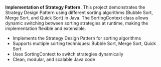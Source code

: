 **Implementation of Strategy Pattern.**
This project demonstrates the Strategy Design Pattern using different sorting algorithms (Bubble Sort, Merge Sort, and Quick Sort) in Java. The SortingContext class allows dynamic switching between sorting strategies at runtime, making the implementation flexible and extensible.
 - Implements the Strategy Design Pattern for sorting algorithms
 - Supports multiple sorting techniques: Bubble Sort, Merge Sort, Quick Sort
 - Uses SortingContext to switch strategies dynamically
 - Clean, modular, and scalable Java code
